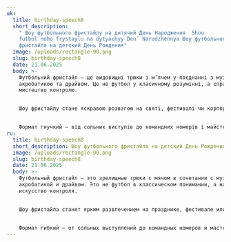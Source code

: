 ```yaml
---
uk:
  title: birthday-speech8
  short_description:
    " Шоу футбольного фристайлу на дитячий День Народження  Shou
    futbolʹnoho frystaylu na dytyachyy Denʹ Narodzhennya Шоу футбольного
    фристайла на детский День Рождения"
  image: /uploads/rectangle-90.png
  slug: birthday-speech8
  date: 21.06.2025
  body: >-
    Футбольний фристайл – це видовищні трюки з м’ячем у поєднанні з музикою,
    акробатикою та драйвом. Це не футбол у класичному розумінні, а справжнє
    мистецтво контролю.


    Шоу фристайлу стане яскравою розвагою на святі, фестивалі чи корпоративі. Енергія, динаміка та інтерактив з глядачами створюють незабутню атмосферу.


    Формат гнучкий – від сольних виступів до командних номерів і майстер-класів. Це сучасно, ефектно й завжди вражає публіку.
ru:
  title: birthday-speech8
  short_description: Шоу футбольного фристайла на детский День Рождения
  image: /uploads/rectangle-90.png
  slug: birthday-speech8
  date: 21.06.2025
  body: >-
    Футбольный фристайл — это зрелищные трюки с мячом в сочетании с музыкой,
    акробатикой и драйвом. Это не футбол в классическом понимании, а настоящее
    искусство контроля.


    Шоу фристайла станет ярким развлечением на празднике, фестивале или корпоративе. Энергия, динамика и интерактив со зрителями создают незабываемую атмосферу.


    Формат гибкий — от сольных выступлений до командных номеров и мастер-классов. Это современно, эффектно и всегда впечатляет публику.
---
```

